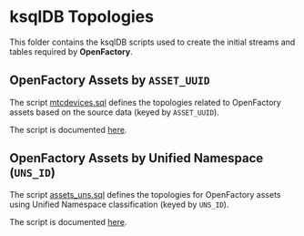 # ksqlDB Topologies

This folder contains the ksqlDB scripts used to create the initial streams and tables required by **OpenFactory**.

## OpenFactory Assets by `ASSET_UUID`

The script [mtcdevices.sql](mtcdevices.sql) defines the topologies related to OpenFactory assets based on the source data (keyed by `ASSET_UUID`).

The script is documented [here](assets.md).

## OpenFactory Assets by Unified Namespace (`UNS_ID`)

The script [assets\_uns.sql](assets_uns.sql) defines the topologies for OpenFactory assets using Unified Namespace classification (keyed by `UNS_ID`).

The script is documented [here](assets_uns.md).
